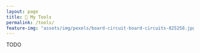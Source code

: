 ```yaml
---
layout: page
title: 🔧 My Tools
permalink: /tools/
feature-img: "assets/img/pexels/board-circuit-board-circuits-825258.jpg"
---
```


TODO
